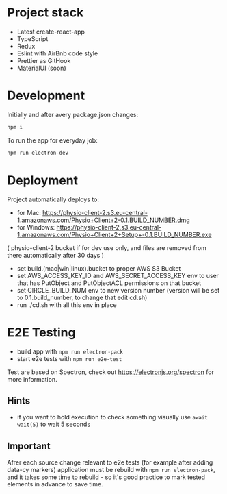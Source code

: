 # Project stack

- Latest create-react-app
- TypeScript
- Redux
- Eslint with AirBnb code style
- Prettier as GitHook
- MaterialUI (soon)

# Development

Initially and after avery package.json changes:

```bash
npm i
```

To run the app for everyday job:

```bash
npm run electron-dev
```

# Deployment

Project automatically deploys to:

- for Mac: https://physio-client-2.s3.eu-central-1.amazonaws.com/Physio+Client+2-0.1.BUILD_NUMBER.dmg
- for Windows: https://physio-client-2.s3.eu-central-1.amazonaws.com/Physio+Client+2+Setup+-0.1.BUILD_NUMBER.exe

( physio-client-2 bucket if for dev use only, and files are removed from there automatically after 30 days )

- set build.(mac|win|linux).bucket to proper AWS S3 Bucket
- set AWS_ACCESS_KEY_ID and AWS_SECRET_ACCESS_KEY env to user that has PutObject and PutObjectACL permissions on that bucket
- set CIRCLE_BUILD_NUM env to new version number (version will be set to 0.1.build_number, to change that edit cd.sh)
- run ./cd.sh with all this env in place

# E2E Testing

- build app with `npm run electron-pack`
- start e2e tests with `npm run e2e-test`

Test are based on Spectron, check out https://electronjs.org/spectron for more information.

## Hints

- if you want to hold execution to check something visually use `await wait(5)` to wait 5 seconds

## Important

Afrer each source change relevant to e2e tests (for example after adding data-cy markers) application must be rebuild with `npm run electron-pack`, and it takes some time to rebuild - so it's good practice to mark tested elements in advance to save time.
